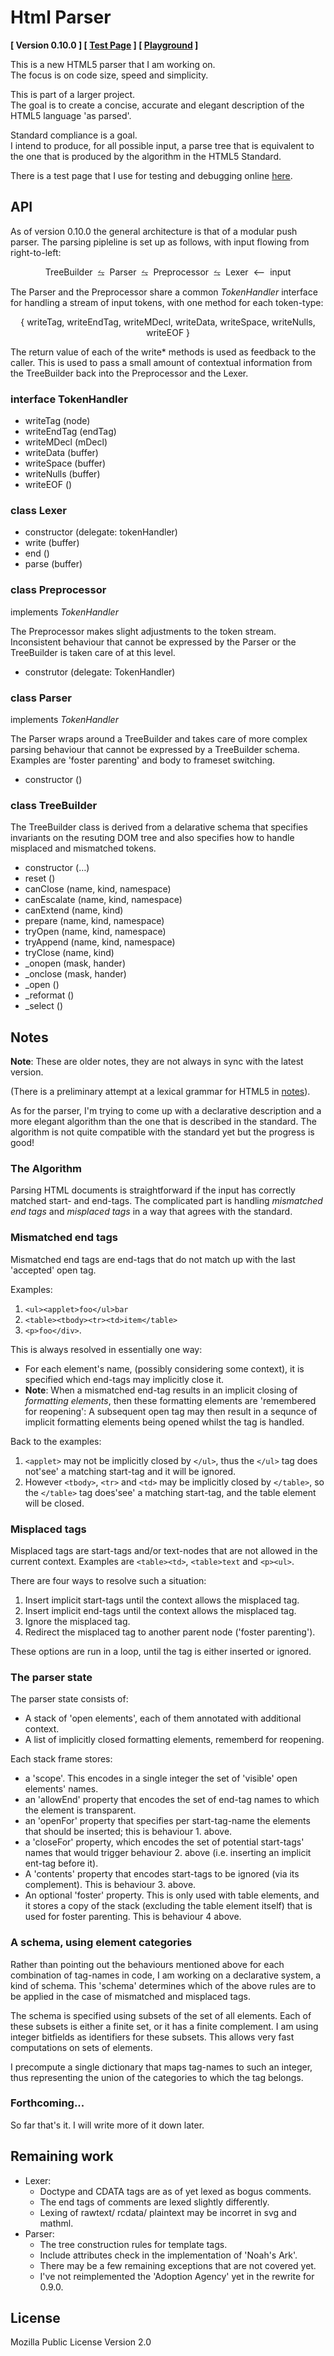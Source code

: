 Html Parser
===========

**[ Version 0.10.0 ] [ [Test Page][0] ] [ [Playground][1] ]**

This is a new HTML5 parser that I am working on.  
The focus is on code size, speed and simplicity. 

This is part of a larger project.  
The goal is to create a concise, accurate and elegant description of the HTML5 language 'as parsed'. 

Standard compliance is a goal.  
I intend to produce, for all possible input, a parse tree that is equivalent to the one that is produced by the algorithm in the HTML5 Standard.

There is a test page that I use for testing and debugging online [here][0].

[0]: https://alwinb.github.io/html-parser/test/tree.html
[1]: https://alwinb.github.io/html-parser/test/tree.new.html
[2]: ./notes/lexical-grammar.txt


API
---

As of version 0.10.0 the general architecture is that of a modular push parser. The parsing pipleline is set up as follows, with input flowing from right-to-left:


<center>
TreeBuilder  ⥦  Parser  ⥦  Preprocessor  ⥦  Lexer  ⟵  input
</center>

The Parser and the Preprocessor share a common _TokenHandler_ interface
for handling a stream of input tokens, with one method for each token-type:

<center>
{ writeTag, writeEndTag, writeMDecl, writeData, writeSpace, writeNulls, writeEOF }
</center>

The return value of each of the write* methods is used as feedback to the caller. This is used to pass a small amount of contextual information from the TreeBuilder back into the Preprocessor and the Lexer. 


### interface TokenHandler

- writeTag (node)
- writeEndTag (endTag)
- writeMDecl (mDecl)
- writeData (buffer)
- writeSpace (buffer)
- writeNulls (buffer)
- writeEOF ()

### class Lexer

- constructor (delegate: tokenHandler)
- write (buffer)
- end  ()
- parse (buffer)

### class Preprocessor

implements _TokenHandler_

The Preprocessor makes slight adjustments to the token stream. Inconsistent behaviour that cannot be expressed by the Parser or the TreeBuilder is taken care of at this level. 

- construtor (delegate: TokenHandler)

### class Parser

implements _TokenHandler_

The Parser wraps around a TreeBuilder and takes care of more complex parsing behaviour that cannot be expressed by a TreeBuilder schema. Examples are 'foster parenting' and body to frameset switching. 

- constructor ()

### class TreeBuilder

The TreeBuilder class is derived from a delarative schema that specifies invariants on the resuting DOM tree and also specifies how to handle misplaced and mismatched tokens.

- constructor (…)
- reset ()
- canClose (name, kind, namespace)
- canEscalate (name, kind, namespace)
- canExtend (name, kind)
- prepare (name, kind, namespace)
- tryOpen (name, kind, namespace)
- tryAppend (name, kind, namespace)
- tryClose (name, kind)
- _onopen (mask, hander)
- _onclose (mask, hander)
- _open ()
- _reformat ()
- _select ()


Notes
-----

**Note**: These are older notes, they are not always in sync with the latest version.

(There is a preliminary attempt at a lexical grammar for HTML5 in [notes][2]). 

As for the parser, I'm trying to come up with a declarative description and a more elegant algorithm than the one that is described in the standard. The algorithm is not quite compatible with the standard yet but the progress is good!

### The Algorithm

Parsing HTML documents is straightforward if the input has correctly matched start- and end-tags. The complicated part is handling _mismatched end tags_ and _misplaced tags_ in a way that agrees with the standard. 

### Mismatched end tags

Mismatched end tags are end-tags that do not match up with the last 'accepted' open tag.

Examples:

1. `<ul><applet>foo</ul>bar`
2. `<table><tbody><tr><td>item</table>`
3. `<p>foo</div>`. 

This is always resolved in essentially one way:

* For each element's name, (possibly considering some context), it is specified which end-tags may implicitly close it.
* **Note**: When a mismatched end-tag results in an implicit closing of _formatting elements_, then these formatting elements are 'remembered for reopening': A subsequent open tag may then result in a sequnce of implicit formatting elements being opened whilst the tag is handled. 

Back to the examples:

1. `<applet>` may not be implicitly closed by `</ul>`, thus the `</ul>` tag does not'see' a matching start-tag and it will be ignored. 
2. However `<tbody>`, `<tr>` and `<td>` may be implicitly closed by `</table>`, so the `</table>` tag does'see' a matching start-tag, and the table element will be closed.

### Misplaced tags

Misplaced tags are start-tags and/or text-nodes that are not allowed in the current context. Examples are `<table><td>`, `<table>text` and `<p><ul>`.

There are four ways to resolve such a situation:

1. Insert implicit start-tags until the context allows the misplaced tag.
2. Insert implicit end-tags until the context allows the misplaced tag.
3. Ignore the misplaced tag.
4. Redirect the misplaced tag to another parent node ('foster parenting').

These options are run in a loop, until the tag is either inserted or ignored.

### The parser state

The parser state consists of:

- A stack of 'open elements', each of them annotated with additional context.
- A list of implicitly closed formatting elements, rememberd for reopening. 

Each stack frame stores:

- a 'scope'. This encodes in a single integer the set of 'visible' open elements' names. 
- an 'allowEnd' property that encodes the set of end-tag names to which the element is transparent. 
- an 'openFor' property that specifies per start-tag-name the elements that should be inserted; this is behaviour 1. above. 
- a 'closeFor' property, which encodes the set of potential start-tags' names that would trigger behaviour 2. above (i.e. inserting an implicit ent-tag before it). 
- A 'contents' property that encodes start-tags to be ignored (via its complement). This is behaviour 3. above.
- An optional 'foster' property. This is only used with table elements, and it stores a copy of the stack (excluding the table element itself) that is used for foster parenting. This is behaviour 4 above.

### A schema, using element categories

Rather than pointing out the behaviours mentioned above for each combination of tag-names in code, I am working on a declarative system, a kind of schema. This 'schema' determines which of the above rules are to be applied in the case of mismatched and misplaced tags. 

The schema is specified using subsets of the set of all elements. Each of these subsets is either a finite set, or it has a finite complement. I am using integer bitfields as identifiers for these subsets. This allows very fast computations on sets of elements.

I precompute a single dictionary that maps tag-names to such an integer, thus representing the union of the categories to which the tag belongs. 

### Forthcoming...

So far that's it. I will write more of it down later. 


Remaining work
--------------

* Lexer:
  - Doctype and CDATA tags are as of yet lexed as bogus comments.
  - The end tags of comments are lexed slightly differently.
  - Lexing of rawtext/ rcdata/ plaintext may be incorret in svg and mathml.
* Parser:
  - The tree construction rules for template tags.
  - Include attributes check in the implementation of 'Noah's Ark'.
  - There may be a few remaining exceptions that are not covered yet. 
  - I've not reimplemented the 'Adoption Agency' yet in the rewrite for 0.9.0.


License
--------

Mozilla Public License Version 2.0
